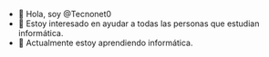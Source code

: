 - 👋 Hola, soy @Tecnonet0
- 👀 Estoy interesado en ayudar a todas las personas que estudian informática.
- 🌱 Actualmente estoy aprendiendo informática.

<!---
Tecnonet0/Tecnonet0 is a ✨ special ✨ repository because its `README.md` (this file) appears on your GitHub profile.
You can click the Preview link to take a look at your changes.
--->
